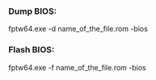 ### Dump BIOS:

fptw64.exe -d name_of_the_file.rom -bios

### Flash BIOS:

fptw64.exe -f name_of_the_file.rom -bios